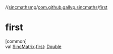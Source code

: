 //[sincmathsmp](../../index.md)/[com.github.gallvp.sincmaths](index.md)/[first](first.md)

# first

[common]\
val [SincMatrix](-sinc-matrix/index.md).[first](first.md): [Double](https://kotlinlang.org/api/latest/jvm/stdlib/kotlin/-double/index.html)

